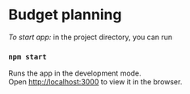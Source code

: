 # Budget planning

*To start app:* in the project directory, you can run

### `npm start`

Runs the app in the development mode.\
Open [http://localhost:3000](http://localhost:3000) to view it in the browser.
